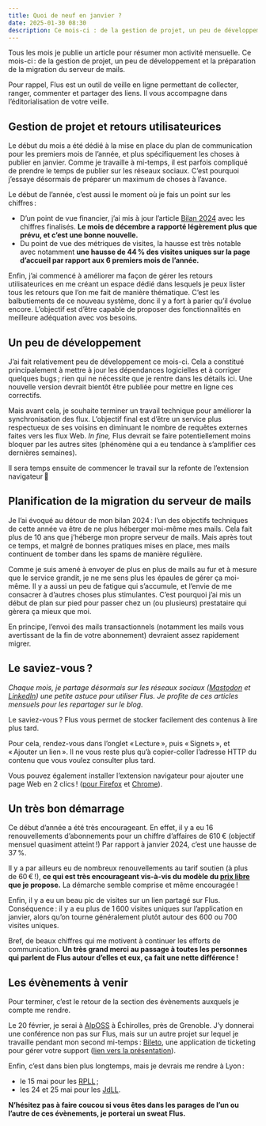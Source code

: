```yaml
---
title: Quoi de neuf en janvier ?
date: 2025-01-30 08:30
description: Ce mois-ci : de la gestion de projet, un peu de développement et la préparation de la migration du serveur de mails.
---
```


Tous les mois je publie un article pour résumer mon activité mensuelle. Ce mois-ci : de la gestion de projet, un peu de développement et la préparation de la migration du serveur de mails.

Pour rappel, Flus est un outil de veille en ligne permettant de collecter, ranger, commenter et partager des liens. Il vous accompagne dans l’éditorialisation de votre veille.

## Gestion de projet et retours utilisateurices

Le début du mois a été dédié à la mise en place du plan de communication pour les premiers mois de l’année, et plus spécifiquement les choses à publier en janvier.
Comme je travaille à mi-temps, il est parfois compliqué de prendre le temps de publier sur les réseaux sociaux.
C’est pourquoi j’essaye désormais de préparer un maximum de choses à l’avance.

Le début de l’année, c’est aussi le moment où je fais un point sur les chiffres :

- D’un point de vue financier, j’ai mis à jour l’article [Bilan 2024](bilan-2024.html) avec les chiffres finalisés.
  **Le mois de décembre a rapporté légèrement plus que prévu, et c’est une bonne nouvelle.**
- Du point de vue des métriques de visites, la hausse est très notable avec notamment **une hausse de 44 % des visites uniques sur la page d’accueil par rapport aux 6 premiers mois de l’année.**

Enfin, j’ai commencé à améliorer ma façon de gérer les retours utilisateurices en me créant un espace dédié dans lesquels je peux lister tous les retours que l’on me fait de manière thématique.
C’est les balbutiements de ce nouveau système, donc il y a fort à parier qu’il évolue encore.
L’objectif est d’être capable de proposer des fonctionnalités en meilleure adéquation avec vos besoins.

## Un peu de développement

J’ai fait relativement peu de développement ce mois-ci.
Cela a constitué principalement à mettre à jour les dépendances logicielles et à corriger quelques bugs ; rien qui ne nécessite que je rentre dans les détails ici.
Une nouvelle version devrait bientôt être publiée pour mettre en ligne ces correctifs.

Mais avant cela, je souhaite terminer un travail technique pour améliorer la synchronisation des flux.
L’objectif final est d’être un service plus respectueux de ses voisins en diminuant le nombre de requêtes externes faites vers les flux Web.
_In fine,_ Flus devrait se faire potentiellement moins bloquer par les autres sites (phénomène qui a eu tendance à s’amplifier ces dernières semaines).

Il sera temps ensuite de commencer le travail sur la refonte de l’extension navigateur 👀

## Planification de la migration du serveur de mails

Je l’ai évoqué au détour de mon bilan 2024 : l’un des objectifs techniques de cette année va être de ne plus héberger moi-même mes mails.
Cela fait plus de 10 ans que j’héberge mon propre serveur de mails.
Mais après tout ce temps, et malgré de bonnes pratiques mises en place, mes mails continuent de tomber dans les spams de manière régulière.

Comme je suis amené à envoyer de plus en plus de mails au fur et à mesure que le service grandit, je ne me sens plus les épaules de gérer ça moi-même.
Il y a aussi un peu de fatigue qui s’accumule, et l’envie de me consacrer à d’autres choses plus stimulantes.
C’est pourquoi j’ai mis un début de plan sur pied pour passer chez un (ou plusieurs) prestataire qui gèrera ça mieux que moi.

En principe, l’envoi des mails transactionnels (notamment les mails vous avertissant de la fin de votre abonnement) devraient assez rapidement migrer.

## Le saviez-vous ?

_Chaque mois, je partage désormais sur les réseaux sociaux ([Mastodon](https://piaille.fr/@flus) et [LinkedIn](https://www.linkedin.com/company/flus-fr)) une petite astuce pour utiliser Flus. Je profite de ces articles mensuels pour les repartager sur le blog._

Le saviez-vous ? Flus vous permet de stocker facilement des contenus à lire plus tard.

Pour cela, rendez-vous dans l’onglet « Lecture », puis « Signets », et « Ajouter un lien ». Il ne vous reste plus qu’à copier-coller l’adresse <abbr>HTTP</abbr> du contenu que vous voulez consulter plus tard.

Vous pouvez également installer l’extension navigateur pour ajouter une page Web en 2 clics ! ([pour Firefox](https://addons.mozilla.org/fr/firefox/addon/flus/) et [Chrome](https://chromewebstore.google.com/detail/flus/gikjpohbbimicecbndkefebbpjobokjd)).

## Un très bon démarrage

Ce début d’année a été très encourageant.
En effet, il y a eu 16 renouvellements d’abonnements pour un chiffre d’affaires de 610 € (objectif mensuel quasiment atteint !)
Par rapport à janvier 2024, c’est une hausse de 37 %.

Il y a par ailleurs eu de nombreux renouvellements au tarif soutien (à plus de 60 € !), **ce qui est très encourageant vis-à-vis du modèle du [prix libre](https://flus.fr/tarifs) que je propose.**
La démarche semble comprise et même encouragée !

Enfin, il y a eu un beau pic de visites sur un lien partagé sur Flus.
Conséquence : il y a eu plus de 1 600 visites uniques sur l’application en janvier, alors qu’on tourne généralement plutôt autour des 600 ou 700 visites uniques.

Bref, de beaux chiffres qui me motivent à continuer les efforts de communication.
**Un très grand merci au passage à toutes les personnes qui parlent de Flus autour d’elles et eux, ça fait une nette différence !**

## Les évènements à venir

Pour terminer, c’est le retour de la section des évènements auxquels je compte me rendre.

Le 20 février, je serai à [AlpOSS](https://alposs.fr/) à Échirolles, près de Grenoble.
J’y donnerai une conférence non pas sur Flus, mais sur un autre projet sur lequel je travaille pendant mon second mi-temps : [Bileto](https://github.com/Probesys/bileto), une application de ticketing pour gérer votre support ([lien vers la présentation](https://pretalx.com/alposs-2025/talk/SDC9R7/)).

Enfin, c’est dans bien plus longtemps, mais je devrais me rendre à Lyon :

- le 15 mai pour les [<abbr>RPLL</abbr>](https://www.rpll.fr/) ;
- les 24 et 25 mai pour les [<abbr>JdLL</abbr>](https://jdll.org/).

**N’hésitez pas à faire coucou si vous êtes dans les parages de l’un ou l’autre de ces évènements, je porterai un sweat Flus.**
